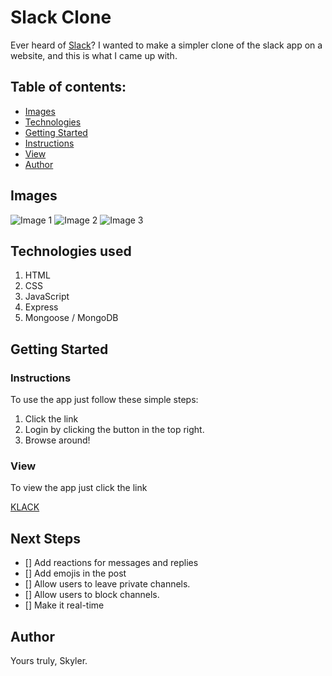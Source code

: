# **Slack Clone**
Ever heard of [Slack](https://slack.com/)? I wanted to make a simpler clone of the slack app on a website, and this is what I came up with.

## Table of contents:
- [Images](#Images)
- [Technologies](#Technologies-used)
- [Getting Started](#Getting-Started)
- [Instructions](#Instructions)
- [View](#View)
- [Author](#Author)

## Images
![Image 1](https://i.imgur.com/HmfAQ4n.png)
![Image 2](https://i.imgur.com/xz4WMPx.png)
![Image 3](https://i.imgur.com/7xrchmd.png)

## Technologies used
1. HTML
2. CSS
3. JavaScript
4. Express
5. Mongoose / MongoDB

## Getting Started
### Instructions
To use the app just follow these simple steps:
1. Click the link
2. Login by clicking the button in the top right.
3. Browse around!

### View
To view the app just click the link

[KLACK](https://ss-klack.herokuapp.com)

## Next Steps
- [] Add reactions for messages and replies
- [] Add emojis in the post
- [] Allow users to leave private channels.
- [] Allow users to block channels.
- [] Make it real-time

## Author
Yours truly, Skyler.